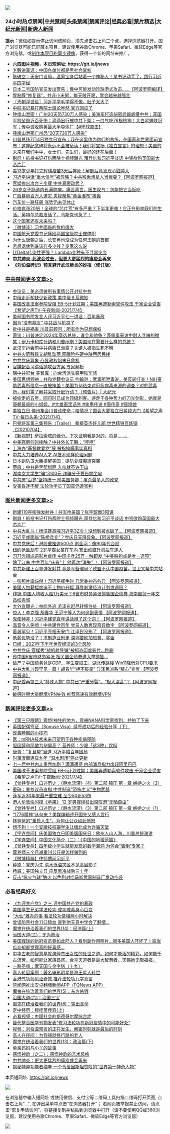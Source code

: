 ![](https://raw.githubusercontent.com/fqnews/bnews/master/64photo/fqnews-qr.jpg)

<div id="tt">
<h3>24小时热点禁闻|<a href="#%E4%B8%AD%E5%85%B1%E7%A6%81%E9%97%BB%E6%9B%B4%E5%A4%9A%E6%96%87%E7%AB%A0">中共禁闻</a>|<a href="#%E5%9B%BE%E7%89%87%E6%96%B0%E9%97%BB%E6%9B%B4%E5%A4%9A%E6%96%87%E7%AB%A0">头条禁闻</a>|<a href="#%E6%96%B0%E9%97%BB%E8%AF%84%E8%AE%BA%E6%9B%B4%E5%A4%9A%E6%96%87%E7%AB%A0">禁闻评论|<a href="#%E5%BF%85%E7%9C%8B%E7%BB%8F%E5%85%B8%E5%A5%BD%E6%96%87">经典必看|<a href="/video.md#%E7%A6%81%E7%89%87%E7%B2%BE%E9%80%89">禁片精选</a>|<a href="https://github.com/fqnews/djy/blob/master/gb/nf1351518.md#1">大纪元新闻</a>|<a href="https://github.com/fqnews/ntdtv/blob/master/gb/prog204.md#1">新唐人新闻</a></h3>
<div><b>提示：</b>微信如提示停止访问该网页，须先点击右上角三个点，选择浏览器打开。国产浏览器可能已屏蔽本项目，建议使用谷歌Chrome、苹果Safari、微软Edge等官方浏览器。或<a href="https://github.com/fqnews/bnews/blob/master/%E5%88%B6%E4%BD%9Cgit%E7%A6%81%E9%97%BB%E9%95%9C%E5%83%8F.md">制作本项目的同步镜像</a>，获得一个新的网址来推广。</div>
<ul>
<li><b><a href="http://d1.bdrive.tk/64.mp4" target="_blank">六四图片视频</a>，本页短网址: https://git.io/jnews</b></li>
<li><a href="/cbnews/20210704/1580297.md">李毅讲真话：中国各单位都是黑社会掌权</a></li>
<li><a href="/bannedvideo/20210704/1580320.md">陈破空：天安门设局，温家宝身后站着一个神秘人！某书记动手了，践行习近平四字经</a></li>
<li><a href="/cnnews/20210704/1580270.md">日本二号国防官员发出警告：俄中可能发动珍珠港式攻击......【阿波罗网编译】</a></li>
<li><a href="/health/20210704/1580216.md">胃粘膜“修复器”，并非小米粥，每天敞开喝，胃会越来越强壮</a></li>
<li><a href="/ssgc/20210704/1580402.md">〖兲朝浮世绘〗习近平学毛学得不像，肚子太大了</a></li>
<li><a href="/cbnews/20210705/1580462.md">中航书记暴打两院士舆论哗然 官方回应了</a></li>
<li><a href="/bannedvideo/20210705/1580539.md">钟南山泄密！广州20天恐730万人感染；美海军打造祕密武器威慑中共；菲国军机坠毁近百死伤；滴滴出行被中共下架；一口气吃76根热狗！大白鲨蝉联冠军；传中资收购英最大半导体厂【#环球直击】</a></li>
<li><a href="/cnnews/20210705/1580593.md">锺南山泄密广州恐“20天730万人感染”</a></li>
<li><a href="/bannedvideo/20210705/1580451.md">川普总统7月4日独立日宣布：我在这里作为你们的总统，在国家和世界面前宣布：这座纪念碑将永远不会被亵渎！我们将宣扬《独立宣言》的理想！美国的未来在我们手中，女士们，先生们，最好的还在后面！</a></li>
<li><a href="/topimagenews/20210704/1580353.md">刷屏！航投书记打伤两院士视频曝光 拜登忆和习近平谈话 中资欲购英国最大芯片厂</a></li>
<li><a href="/worldnews/20210705/1580506.md">美13岁少年打完辉瑞疫苗3天后猝死！解剖后竟发现心脏肿大</a></li>
<li><a href="/cnnews/20210704/1580221.md">习近平讲话“重大信号”被忽略？中共喉舌想拿人当猴耍？【阿波罗网报道】</a></li>
<li><a href="/cbnews/20210705/1580463.md">官媒抛出攻台三步骤 中共真要动武？</a></li>
<li><a href="/health/20210705/1580554.md">26岁女子肠道内长满肿瘤，痛苦离世，医生叹气：怎能把它当饭吃</a></li>
<li><a href="/cbnews/20210704/1580281.md">广西暴雨百万人遭灾 央视聚焦“黄金瀑布”挨轰</a></li>
<li><a href="/cnnews/20210705/1580497.md">汽车价一路狂飙 涨势仍未见休止</a></li>
<li><a href="/comments/20210704/1580329.md">价格疯涨20倍！全球的“芯片荒”有多严重？下半年更难！它正在影响我们的生活。英特尔总裁发话了，马斯克也急了！</a></li>
<li><a href="/bannedvideo/20210704/1580256.md">这个国家还有未来吗？</a></li>
<li><a href="/ssgc/20210705/1580581.md">〖微博谈〗习共面临的危机很大</a></li>
<li><a href="/headline/20210705/1580429.md">中国航天党委书记痛殴两国宝级院士被停职</a></li>
<li><a href="/lifebaike/20210704/1580309.md">为什么唐朝之后，长安再也没成为任何王朝的首都</a></li>
<li><a href="/cnnews/20210705/1580452.md">若想退休到底该存多少钱？专家这么说</a></li>
<li><a href="/cnnews/20210705/1580485.md">比Delta传染性更强？ Lambda变种有不寻常突变</a></li>
<li><b><a href="/comments/20200211/1275071.md" target="_blank">中共肺炎-此波会过去，但更大更猛烈的瘟疫会再来</a></b></li>
<li><b><a href="/comments/20200207/1272816.md" target="_blank">《刘伯温碑记》预言避开武汉肺炎的妙招（修订版）</a></b></li>
</ul>
</div>

<div class="catlist">
<h3><a href="/cbnews/" target="_blank">中共禁闻</a><span><a href="/cbnews/" target="_blank" rel="nofollow">更多文章>></a></span></h3>
<ul>
<li><a href="/cbnews/20210705/1580750.md" target="_blank">参议员：美必须做所有事情公开对抗中共</a></li>
<li><a href="/cbnews/20210705/1580731.md" target="_blank">中俄走近却缺少新政策 美中俄关系微妙</a></li>
<li><a href="/comments/20210705/1580728.md" target="_blank">美国改革法案参院受阻 EB-5计划过期；美国再遭勒索软件攻击 千家企业受害【希望之声TV-午夜新闻-2021/7/4】</a></li>
<li><a href="/cbnews/20210705/1580687.md" target="_blank">美前国务院发言人评习近平七一讲话：百年暴政</a></li>
<li><a href="/cbnews/20210705/1580677.md" target="_blank">因为“没有朋友” 中共战斗机凉了</a></li>
<li><a href="/cbnews/20210705/1580676.md" target="_blank">批中共是祸害 川普前顾问：所有作为只想保权</a></li>
<li><a href="/cbnews/20210705/1580648.md" target="_blank">萧铭：川普决定2024年竞选总统，谁会和他争？蓬佩奥采访中耐人寻味的微笑；伊万卡和库什纳和川普闹崩？美国现在需要什么样的总统？</a></li>
<li><a href="/cbnews/20210705/1580608.md" target="_blank">武汉军运会前中共病毒已泄露？关键人被指生死不明</a></li>
<li><a href="/cbnews/20210705/1580607.md" target="_blank">中共火箭残骸又胡乱坠落 网曝险些砸中陕西居民楼</a></li>
<li><a href="/cbnews/20210705/1580590.md" target="_blank">中共党庆异象 凸显政权陷末日危机</a></li>
<li><a href="/cbnews/20210705/1580589.md" target="_blank">官媒配合习讲话抛攻台方案 专家解析</a></li>
<li><a href="/cbnews/20210705/1580588.md" target="_blank">阻中共犯台 美智库：向台湾派驻装甲陆军旅</a></li>
<li><a href="/cbnews/20210705/1580564.md" target="_blank">美国思想领袖：共和党籍参议员 约翰逊：武毒所泄毒说，美反转吁查！NIH资助武毒所信息一直被掩盖！美国为何结束对冠状病毒来源的调查？对於武毒所，我们需了解并采取什麽行动？（预告片）| 大纪元</a></li>
<li><a href="/comments/20210705/1580563.md" target="_blank">被偷走的五年，回归时已成为顶级刺客。游走于各种势力的刀光剑影，她就是唐朝最飒的小姐姐。#大雄画里话外 #笔墨传说 #唐传奇 #聂隐娘</a></li>
<li><a href="/comments/20210705/1580557.md" target="_blank">美独立日 佛州集会川普谈使命；啥情况？国会大厦独立日紧锁大门【希望之声TV-每日头条-2021/7/4】</a></li>
<li><a href="/comments/20210705/1580545.md" target="_blank">巴顿将军第三集预告（Trailer） 辈辈英杰好儿郎 世世精铁百炼钢【20210704】</a></li>
<li><a href="/comments/20210705/1580540.md" target="_blank">【新视野】萨拉索塔的缘分。下次证明我是对的，将是……。</a></li>
<li><a href="/cbnews/20210705/1580538.md" target="_blank">中美高层何时接触？中共外长王毅：“哼哼”</a></li>
<li><a href="/cbnews/20210705/1580525.md" target="_blank">上海办“基督教爱党”展 被指掩瞒事实真相</a></li>
<li><a href="/cbnews/20210705/1580524.md" target="_blank">中共大力培养AI人才 AI技术现存伦理问题</a></li>
<li><a href="/cbnews/20210705/1580494.md" target="_blank">日本副防卫大臣提醒美国：提防夏威夷遭突袭</a></li>
<li><a href="/cbnews/20210705/1580493.md" target="_blank">蔡霞：中共是黑帮绑匪 入伙就不许下山</a></li>
<li><a href="/cbnews/20210705/1580492.md" target="_blank">湖南女大学生“骗”3100元 诈骗分子要告她坐牢</a></li>
<li><a href="/cbnews/20210705/1580484.md" target="_blank">中共庆“百岁”坚持统一 前美国务卿：屠杀最多人的政党</a></li>
<li><a href="/cbnews/20210705/1580475.md" target="_blank">受害昏迷不醒 法轮功学员丁国晨仍遭冤判</a></li>

</ul>
</div>
<div class="catlist">
<h3><a href="/topimagenews/" target="_blank">图片新闻</a><span><a href="/topimagenews/" target="_blank" rel="nofollow">更多文章>></a></span></h3>
<ul>
<li><a href="/topimagenews/20210705/1580483.md" target="_blank">新建119座核弹发射井！共军呛美国？张宇韶爆3阳谋</a></li>
<li><a href="/topimagenews/20210704/1580353.md" target="_blank">刷屏！航投书记打伤两院士视频曝光 拜登忆和习近平谈话 中资欲购英国最大芯片厂</a></li>
<li><a href="/topimagenews/20210704/1580198.md" target="_blank">中共大乱斗！杨洁篪高喊习近平32次！没想到被点破了&#8230;【阿波罗网报道】</a></li>
<li><a href="/topimagenews/20210704/1580090.md" target="_blank">习近平或面临“陈桥兵变”？党庆日天降异象。【阿波罗网报道】</a></li>
<li><a href="/topimagenews/20210704/1579925.md" target="_blank">中共党庆后！港股重挫逾500点 谢金河：像90年代台股</a></li>
<li><a href="/topimagenews/20210704/1579885.md" target="_blank">纽约抢匪劫车 2岁华裔女童在车内 警出动直升机拦车逮人</a></li>
<li><a href="/topimagenews/20210703/1579780.md" target="_blank">习71念错成语影片疯传 中印屯兵25万一触即发 “中美脱钩或是唯一选项”</a></li>
<li><a href="/topimagenews/20210703/1579613.md" target="_blank">除了江朱 中共百年“庆典”上 他再次“消失” ！【阿波罗网报道】</a></li>
<li><a href="/topimagenews/20210702/1579216.md" target="_blank">中共新建上百导弹发射井 竟是军备骗局？欧盟不认中国疫苗，世卫又帮中共站台</a></li>
<li><a href="/topimagenews/20210702/1578867.md" target="_blank">一张照片露端倪！习近平挥手时 几常委神态各异 【阿波罗网报道】</a></li>
<li><a href="/topimagenews/20210702/1578533.md" target="_blank">美国人加薪幅度追不上物价升幅 拜登刺激经济计划或遇阻？</a></li>
<li><a href="/topimagenews/20210701/1578374.md" target="_blank">炸锅 中国人均收入超1万美元？6省市财务紧张抛售国企债券 海南自贸一年文昌如鬼城</a></li>
<li><a href="/topimagenews/20210701/1578148.md" target="_blank">大外宣曝光：林彪外逃 毛泽东赶尽转移住处 【阿波罗网报道】</a></li>
<li><a href="/topimagenews/20210701/1578123.md" target="_blank">惊人！李克强 胡春华 王沪宁等人为何这副表情 【阿波罗网报道】</a></li>
<li><a href="/topimagenews/20210701/1578104.md" target="_blank">鬼使神差！习近平建党百年讲话用了这个词！ 【阿波罗网报道】</a></li>
<li><a href="/topimagenews/20210701/1578070.md" target="_blank">谐音令人笑喷！中共建党百年 党员人数再现奇异数字 【阿波罗网报道】</a></li>
<li><a href="/topimagenews/20210701/1577976.md" target="_blank">着装罕见！习近平亮相天安门 江泽民没影了 【阿波罗网报道】</a></li>
<li><a href="/topimagenews/20210701/1577804.md" target="_blank">低薪优势没了！求制造业别走 深圳要砍加班费、奖金</a></li>
<li><a href="/topimagenews/20210701/1577795.md" target="_blank">日经：2021年下半年世界经济的3个风险</a></li>
<li><a href="/topimagenews/20210701/1577782.md" target="_blank">中共党庆 官媒秀“战机射导弹”被抓盗印度影片…秒删</a></li>
<li><a href="/topimagenews/20210630/1577706.md" target="_blank">传中国6省市财务紧张 相关国企债券遭大举抛售…</a></li>
<li><a href="/topimagenews/20210630/1577541.md" target="_blank">破产？中国债务竟是GDP&#8230; 学生变奴工，湖北传跳楼 Win11降低对CPU要求</a></li>
<li><a href="/topimagenews/20210630/1577446.md" target="_blank">中共大乱斗现罕见一幕！胡春华“拒不鼓掌” 江泽民派系“精心”宣传 【阿波罗网报道】</a></li>
<li><a href="/topimagenews/20210630/1577424.md" target="_blank">中纪委再提三大“特殊人物” 中共已“严重分裂”、“极大混乱”？【阿波罗网报道】</a></li>
<li><a href="/comments/20210630/1485911.md" target="_blank">敏感时期大量翻墙VPN失效 推荐高速有效翻墙VPN</a></li>

</ul>
</div>
<div class="catlist">
<h3><a href="/comments/" target="_blank">新闻评论</a><span><a href="/comments/" target="_blank" rel="nofollow">更多文章>></a></span></h3>
<ul>
<li><a href="/comments/20210705/1580766.md" target="_blank">【第三只眼睛】震惊!神住的地方，竟被NANA科学家找到，并拍了下来</a></li>
<li><a href="/comments/20210705/1580765.md" target="_blank">英国配偶签证（Spouse Visa）续签成功后的经验分享（下）</a></li>
<li><a href="/comments/20210705/1580754.md" target="_blank">改善睡眠的小技巧</a></li>
<li><a href="/comments/20210705/1580753.md" target="_blank">医：mRNA技术未来可望用于各种疾病预防</a></li>
<li><a href="/comments/20210705/1580752.md" target="_blank">胆固醇和尿酸为何偏高？ 营养师：少喝「这3种」饮料</a></li>
<li><a href="/comments/20210705/1580751.md" target="_blank">唐青：“复旦帮”当道 习近平陷百年困局</a></li>
<li><a href="/comments/20210705/1580739.md" target="_blank">时事漫画连载九年 “温水剧场”停止更新</a></li>
<li><a href="/comments/20210705/1580738.md" target="_blank">七一后中共内斗果然加剧？滴滴遭惩 内部消息指力度超阿里巴巴</a></li>
<li><a href="/comments/20210705/1580728.md" target="_blank">美国改革法案参院受阻 EB-5计划过期；美国再遭勒索软件攻击 千家企业受害【希望之声TV-午夜新闻-2021/7/4】</a></li>
<li><a href="/comments/20210705/1580727.md" target="_blank">【曾铮专栏】口述历史：《静水流深》（4）第二部 镇压 第一章 嫉妒之火（2）</a></li>
<li><a href="/comments/20210705/1580726.md" target="_blank">重磅：美参议员直指 中共制造“恐怖主义”生物武器</a></li>
<li><a href="/comments/20210705/1580720.md" target="_blank">菲军近30年来最严重空难 至少50死53伤</a></li>
<li><a href="/comments/20210705/1580701.md" target="_blank">港人伦敦快闪撑《苹果》 12 岁男撑枴杖出席叹港“无晒自由”</a></li>
<li><a href="/comments/20210705/1580700.md" target="_blank">【曾铮专栏】口述历史：《静水流深》（3）第二部 镇压 第一章 嫉妒之火（1）</a></li>
<li><a href="/comments/20210705/1580689.md" target="_blank">“1776精神”从何来？美媒编辑述开国先父感人言行</a></li>
<li><a href="/comments/20210705/1580680.md" target="_blank">林爸爸的“重启人生”，为何让公众如此愤怒</a></li>
<li><a href="/comments/20210705/1580679.md" target="_blank">想不到！一个安徽技校辍学生让缅北成为诈骗天堂</a></li>
<li><a href="/comments/20210705/1580674.md" target="_blank">【宇连空间】庆美国独立日即美国国庆日：佛州人山人海，川普总统演讲</a></li>
<li><a href="/comments/20210705/1580673.md" target="_blank">【宇连空间】中国文化简介（二）：《中国的地理范围》</a></li>
<li><a href="/comments/20210705/1580672.md" target="_blank">【曾铮专栏】四年级小学生就能发现的数学漏洞 为何会“骗倒”专家？</a></li>
<li><a href="/comments/20210705/1580666.md" target="_blank">营养师三个月减重14公斤是怎样做到的</a></li>
<li><a href="/comments/20210705/1580657.md" target="_blank">【微博精粹】律师质问习近平</a></li>
<li><a href="/comments/20210705/1580656.md" target="_blank">钟原：党庆为先 洪水泛滥灾区不见高层影子</a></li>
<li><a href="/comments/20210705/1580655.md" target="_blank">杨威：美国独立日 应反思冷战后三十年</a></li>
<li><a href="/comments/20210705/1580636.md" target="_blank">反击“纵火气球”酿火 以色列对哈马斯武器制造厂发动空袭</a></li>

</ul>
</div>

<div class="catlist">
<h3>必看经典好文</h3>
<ul>
<li><a href="/bookonline/20131116/201054.md" target="_blank">《九评共产党》之三 评中国共产党的暴政</a></li>
<li><a href="/comments/20210509/1542373.md" target="_blank">美国孪生兄弟学法轮功 成功戒毒身心巨变</a></li>
<li><a href="/cbnews/20210428/1535533.md" target="_blank">“大仙”难办的事  看法轮功录相两小时解决</a></li>
<li><a href="/topimagenews/20200928/1404412.md" target="_blank">曾误陷黑社会刀口舔血 直到他无意中学会了翻墙&#8230;</a></li>
<li><a href="/topimagenews/20180605/953415.md" target="_blank">魔鬼在统治着我们的世界(14)：经济篇(上)</a></li>
<li><a href="/cbnews/20180309/912114.md" target="_blank">治国大道(三)：无为而治</a></li>
<li><a href="/comments/20201215/1447764.md" target="_blank">美国辉瑞的新冠疫苗竟如此吓人？看到副作用照片…很多美国人吓坏了！彼岸瓜众却都觉得真的好喜感…</a></li>
<li><a href="/comments/20210420/1529876.md" target="_blank">中华古老的智慧早就演绎杰出女性的处世之道。如何才能活的精彩，如何能千古流芳，如何能让家族昌盛。合乎天道者是最大智慧者，天赐她无限福报。</a></li>
<li><a href="/topimagenews/20180327/919935.md" target="_blank">一路圣缘：摩天国与金字塔（十九）</a></li>
<li><a href="/comments/20200523/1332915.md" target="_blank">真人轮回案例：著名电影明星是海王星人转世</a></li>
<li><a href="/comments/20200517/1330064.md" target="_blank">香港气功师见证奇效 推荐法轮功九字真言</a></li>
<li><a href="/comments/20200503/1322531.md" target="_blank">禁闻网推出安卓翻墙新闻APP（FQNews APP）</a></li>
<li><a href="/topimagenews/20180524/946967.md" target="_blank">魔鬼在统治着我们的世界(5)：东方杀戮</a></li>
<li><a href="/cbnews/20180312/913459.md" target="_blank">治国大道(六)：治国三宝</a></li>
<li><a href="/topimagenews/20180524/947358.md" target="_blank">魔鬼在统治着我们的世界(6)：输出革命</a></li>
<li><a href="/tculture/xiulian/20151104/467495.md" target="_blank">定中经历：穆桂英传奇(上)</a></li>
<li><a href="/comments/20200806/1375443.md" target="_blank">必看视频：中国社会的斯德哥尔摩综合症</a></li>
<li><a href="/comments/20210403/1518906.md" target="_blank">替代整合医学刊物发表“修习法轮功在新冠疫情中的可能好处”</a></li>
<li><a href="/comments/20200628/1351782.md" target="_blank">视频：刘伯温预言的正在发生，解密时刻就是最后的时刻</a></li>
<li><a href="/tculture/20121023/72121.md" target="_blank">高人在民间：为我铺就修行路的老人</a></li>
<li><a href="/topimagenews/20180602/951960.md" target="_blank">魔鬼在统治着我们的世界(13)：政治篇(下)</a></li>
<li><a href="/cbnews/20210518/1548912.md" target="_blank">单亲妈妈与小丫的故事</a></li>
<li><a href="/comments/20210612/1565472.md" target="_blank">感悟神韵（之二）：感悟神韵的艺术风格</a></li>
<li><a href="/comments/20200211/1275071.md" target="_blank">中共肺炎：更大更猛烈的瘟疫或会再来</a></li>
<li><a href="/cnnews/20210317/1506463.md" target="_blank">揭秘特异功能者梅辛 一个令爱因斯坦赞叹的“世界第一神奇人物”</a></li>

</ul>
</div>

本页短网址: https://git.io/jnews

![](https://raw.githubusercontent.com/fqnews/bnews/master/64photo/fqnews-qr.jpg)

在浏览器中输入短网址 或使用微信、支付宝等二维码工具扫描二维码打开页面, 点击右上角"...", 在弹出菜单中点击“在浏览器打开”； 若网页被举报禁止访问，请点击“恢复申请访问”，将链接复制并粘贴到浏览器中打开（请不要使用QQ或360浏览器，建议使用谷歌Chrome、苹果Safari、微软Edge等官方浏览器）

![](https://raw.githubusercontent.com/fqnews/bnews/master/64photo/wx.jpg)